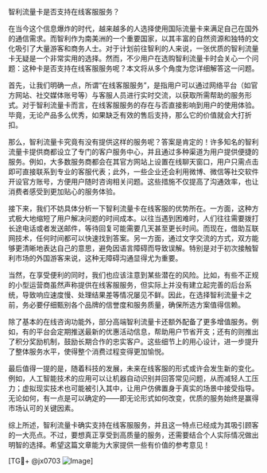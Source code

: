 智利流量卡是否支持在线客服服务？

在当今这个信息爆炸的时代，越来越多的人选择使用国际流量卡来满足自己在国外的通信需求。而智利作为南美洲的一个重要国家，以其丰富的自然资源和独特的文化吸引了大量游客和商务人士。对于计划前往智利的人来说，一张优质的智利流量卡无疑是一个非常实用的选择。然而，不少用户在选购智利流量卡时会关心一个问题：这种卡是否支持在线客服服务呢？本文将从多个角度为您详细解答这一问题。

首先，让我们明确一点，所谓“在线客服服务”，是指用户可以通过网络平台（如官方网站、社交媒体账号等）与客服人员进行实时交流，以获取所需帮助的服务形式。对于智利流量卡而言，在线客服服务的存在与否直接影响到用户的使用体验。毕竟，无论产品多么优秀，如果缺乏有效的售后支持，那么它的价值就会大打折扣。

那么，智利流量卡究竟有没有提供这样的服务呢？答案是肯定的！许多知名的智利流量卡提供商都设立了专门的客户服务中心，并且通过多种渠道为用户提供便捷的服务。例如，大多数服务商都会在其官方网站上设置在线聊天窗口，用户只需点击即可直接联系到专业的客服代表；此外，一些企业还会利用微博、微信等社交软件开设官方账号，方便用户随时咨询相关问题。这些措施不仅提高了沟通效率，也让消费者感受到更加贴心的服务体验。

接下来，我们不妨具体分析一下智利流量卡在线客服的优势所在。一方面，这种方式极大地缩短了用户解决问题的时间成本。以往当遇到困难时，人们往往需要拨打长途电话或者发送邮件，等待回复可能需要几天甚至更长时间。而现在，借助互联网技术，任何时间都可以快速找到答案。另一方面，通过文字交流的方式，双方能够更清晰地表达自己的意思，避免因语言障碍而导致误解。特别是对于初次接触智利市场的外国游客来说，这种无障碍沟通显得尤为重要。

当然，在享受便利的同时，我们也应该注意到某些潜在的风险。比如，有些不正规的小型运营商虽然声称提供在线客服服务，但实际上并没有建立起完善的后台系统，导致响应速度慢、处理结果差等情况屡见不鲜。因此，在选择智利流量卡之前，务必要仔细甄别各个品牌的信誉度和服务质量，确保所选方案值得信赖。

除了基本的在线咨询功能外，部分高端智利流量卡还额外配备了更多增值服务。例如，有的平台会定期推送最新的优惠活动信息，帮助用户节省开支；还有的则推出了积分奖励机制，鼓励长期合作的忠实客户。这些细节上的用心设计，进一步提升了整体服务水平，使得整个消费过程变得更加愉悦。

最后值得一提的是，随着科技的发展，未来在线客服的形式或许会发生新的变化。例如，人工智能技术的应用可以让机器自动识别并回答常见问题，从而减轻人工压力；虚拟现实技术也可能被引入其中，让用户仿佛置身于真实的场景中接受指导。无论如何，有一点是可以确定的——即无论形式如何改变，优质的服务始终是赢得市场认可的关键因素。

综上所述，智利流量卡确实支持在线客服服务，并且这一特点已经成为其吸引顾客的一大亮点。不过，要想真正享受到高质量的服务，还需要结合个人实际情况做出明智的选择。希望这篇文章能为大家提供一些有价值的参考意见！

[TG💪+ @jx0703 ![Image](https://github.com/user-attachments/assets/dbca1d08-cadb-493c-b0ec-ad6f7a83f270)]
